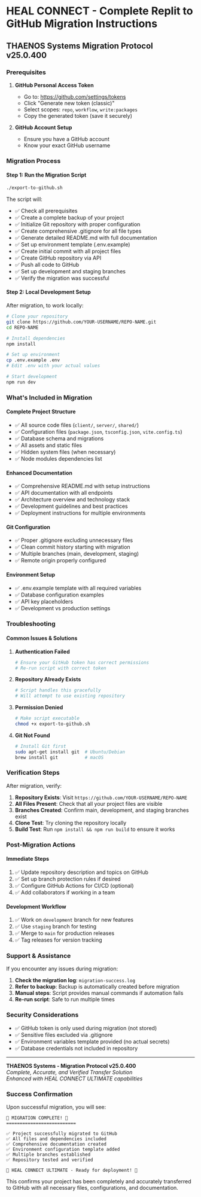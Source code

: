 # HEAL CONNECT - Complete Replit to GitHub Migration Instructions

## THAENOS Systems Migration Protocol v25.0.400

### Prerequisites

1. **GitHub Personal Access Token**
   - Go to: https://github.com/settings/tokens
   - Click "Generate new token (classic)"
   - Select scopes: `repo`, `workflow`, `write:packages`
   - Copy the generated token (save it securely)

2. **GitHub Account Setup**
   - Ensure you have a GitHub account
   - Know your exact GitHub username

### Migration Process

#### Step 1: Run the Migration Script
```bash
./export-to-github.sh
```

The script will:
- ✅ Check all prerequisites
- ✅ Create a complete backup of your project
- ✅ Initialize Git repository with proper configuration
- ✅ Create comprehensive .gitignore for all file types
- ✅ Generate detailed README.md with full documentation
- ✅ Set up environment template (.env.example)
- ✅ Create initial commit with all project files
- ✅ Create GitHub repository via API
- ✅ Push all code to GitHub
- ✅ Set up development and staging branches
- ✅ Verify the migration was successful

#### Step 2: Local Development Setup
After migration, to work locally:

```bash
# Clone your repository
git clone https://github.com/YOUR-USERNAME/REPO-NAME.git
cd REPO-NAME

# Install dependencies
npm install

# Set up environment
cp .env.example .env
# Edit .env with your actual values

# Start development
npm run dev
```

### What's Included in Migration

#### Complete Project Structure
- ✅ All source code files (`client/`, `server/`, `shared/`)
- ✅ Configuration files (`package.json`, `tsconfig.json`, `vite.config.ts`)
- ✅ Database schema and migrations
- ✅ All assets and static files
- ✅ Hidden system files (when necessary)
- ✅ Node modules dependencies list

#### Enhanced Documentation
- ✅ Comprehensive README.md with setup instructions
- ✅ API documentation with all endpoints
- ✅ Architecture overview and technology stack
- ✅ Development guidelines and best practices
- ✅ Deployment instructions for multiple environments

#### Git Configuration
- ✅ Proper .gitignore excluding unnecessary files
- ✅ Clean commit history starting with migration
- ✅ Multiple branches (main, development, staging)
- ✅ Remote origin properly configured

#### Environment Setup
- ✅ .env.example template with all required variables
- ✅ Database configuration examples
- ✅ API key placeholders
- ✅ Development vs production settings

### Troubleshooting

#### Common Issues & Solutions

1. **Authentication Failed**
   ```bash
   # Ensure your GitHub token has correct permissions
   # Re-run script with correct token
   ```

2. **Repository Already Exists**
   ```bash
   # Script handles this gracefully
   # Will attempt to use existing repository
   ```

3. **Permission Denied**
   ```bash
   # Make script executable
   chmod +x export-to-github.sh
   ```

4. **Git Not Found**
   ```bash
   # Install Git first
   sudo apt-get install git  # Ubuntu/Debian
   brew install git          # macOS
   ```

### Verification Steps

After migration, verify:

1. **Repository Exists**: Visit `https://github.com/YOUR-USERNAME/REPO-NAME`
2. **All Files Present**: Check that all your project files are visible
3. **Branches Created**: Confirm main, development, and staging branches exist
4. **Clone Test**: Try cloning the repository locally
5. **Build Test**: Run `npm install && npm run build` to ensure it works

### Post-Migration Actions

#### Immediate Steps
1. ✅ Update repository description and topics on GitHub
2. ✅ Set up branch protection rules if desired
3. ✅ Configure GitHub Actions for CI/CD (optional)
4. ✅ Add collaborators if working in a team

#### Development Workflow
1. ✅ Work on `development` branch for new features
2. ✅ Use `staging` branch for testing
3. ✅ Merge to `main` for production releases
4. ✅ Tag releases for version tracking

### Support & Assistance

If you encounter any issues during migration:

1. **Check the migration log**: `migration-success.log`
2. **Refer to backup**: Backup is automatically created before migration
3. **Manual steps**: Script provides manual commands if automation fails
4. **Re-run script**: Safe to run multiple times

### Security Considerations

- ✅ GitHub token is only used during migration (not stored)
- ✅ Sensitive files excluded via .gitignore
- ✅ Environment variables template provided (no actual secrets)
- ✅ Database credentials not included in repository

---

**THAENOS Systems - Migration Protocol v25.0.400**  
*Complete, Accurate, and Verified Transfer Solution*  
*Enhanced with HEAL CONNECT ULTIMATE capabilities*

### Success Confirmation

Upon successful migration, you will see:
```
🎉 MIGRATION COMPLETE! 🎉
==========================

✅ Project successfully migrated to GitHub
✅ All files and dependencies included
✅ Comprehensive documentation created
✅ Environment configuration template added
✅ Multiple branches established
✅ Repository tested and verified

🚀 HEAL CONNECT ULTIMATE - Ready for deployment! 🚀
```

This confirms your project has been completely and accurately transferred to GitHub with all necessary files, configurations, and documentation.
